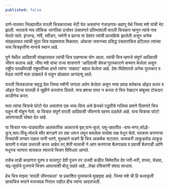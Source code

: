 ```yaml
---
published: false
---
```

  ठाणे-पालघर जिल्ह्यातील वारली चित्रकाराच्या भेटी घेत असतांना गंजाडगाव-डहाणू येथे जिव्या मशे यांची भेट झाली. भारताचे नाव लौकिक जागतिक दर्जावर उंचावणारे प्रतिभाशाली वारली चित्रकार म्हणून त्यांचे नाव घेतले जाते. इंग्लन्ड, नॉर्वे, स्वीडन, जर्मनी व फ्रान्स  या देशांत त्यांची प्रात्यक्षिके झालेली असून अनेक संग्रहालयात त्यांची सुंदर चित्र पाहावयास मिळतात. ओकसा जपानच्या प्रसिद्ध पंचतारांकित हॉटेलात त्यांच्या भव्य चित्रकृतींना मानाचे स्थान आहे. 

  पुणे येथील आदिवासी संग्रहालयात त्यांची चित्र पाहण्याचा योग आला. त्यांची चित्र म्हणजे संपूर्ण आदिवासी जीवन कलाच आहे. जीवा मशे यांचा राज्य शासनाने 'आदिवासी सेवक'पुरस्काराने सन्मान केलेला असून राष्ट्रीय पातळीवरही राष्ट्रपतींच्या हस्ते त्यांना 'ताम्रपट' बहाल केलेला आहे. देश-विदेशातले अनेक पुरस्कार व मेडल त्यांनी मला दाखवले ते पाहून डोळ्यात आनंदाश्रू आले.

  वारली चित्रकलाचा समृद्ध ठेवा जिव्या मशेंनी जगाला अर्पण केलेला असून नव्या प्रवाह बरोबरच ऑइल कलर व ऑइल पेंटचा वापरही ते खुबीने करतांना दिसले. मात्र ब्रशचा वापर न करता ते चित्र रेखाटन बांबूच्या टोकदार काडीनेच करत.

  मला त्यांचा चित्राचे फोटो घेत असतांना एक भव्य-दिव्य असे फ्रेस्को पद्धतीचे गालिचा प्रमाणे दिसणारे चित्र पाहून मी मोहून गेलो. या चित्रात संपूर्ण वारली आदिवासी जीवनाचे रहस्य दडलेले आहे. याच चित्राचा फोटो आपणासाठी सोबत देत आहे.

  या चित्रात गाव-पाड्यातील आलंकारिक आकाराचे वृक्ष,पानं-फुलं, पशु-पक्षातील -वाघ-मगर,कोल्हे-कुत्र,साप-विंचू-मोराचे स्वैर बागडणे तर दबा धरून लपून बसलेला वाघोबा लक्ष वेधून घेतो. घरकाम करणाऱ्या स्त्रियांची लगबग पाहता पाणी भरणे, मुसळाने सडणे हि चित्र आकर्षक वाटतात. कामकरी लाकूडतोड लाकूड कापणी  व मंडप उभारली करत आहेत तर,शेती मालाची ने आण करणाऱ्या बैलगाड्या व प्रवासी बैलगाडी आणि मधूनच जाणारा सायकल स्वाराचे चित्रण विविधता आणते.

  तसेच ताडी काढणारा पुरुष व फालगुट देवी पुजन तर उजवी कडील सिमेवरील देव जरी-मरी, वाघ्या, चेड्या, चंद्र-सूर्याचे पूजनाचे चित्रण आपल्याशी बोलू पाहते आहे...तेव्हा रसिकांनी संवाद साधावा.

  हेच चित्र माझ्या ‘वारली जीवनकला' या प्रकाशित पुस्तकाचे मुखपृष्ठ आहे. जिव्या मशे ची हि कलाकृती छायाचित्र रूपाने मजजवळ निरंतर राहील हीच त्यांना आदरांजली.

